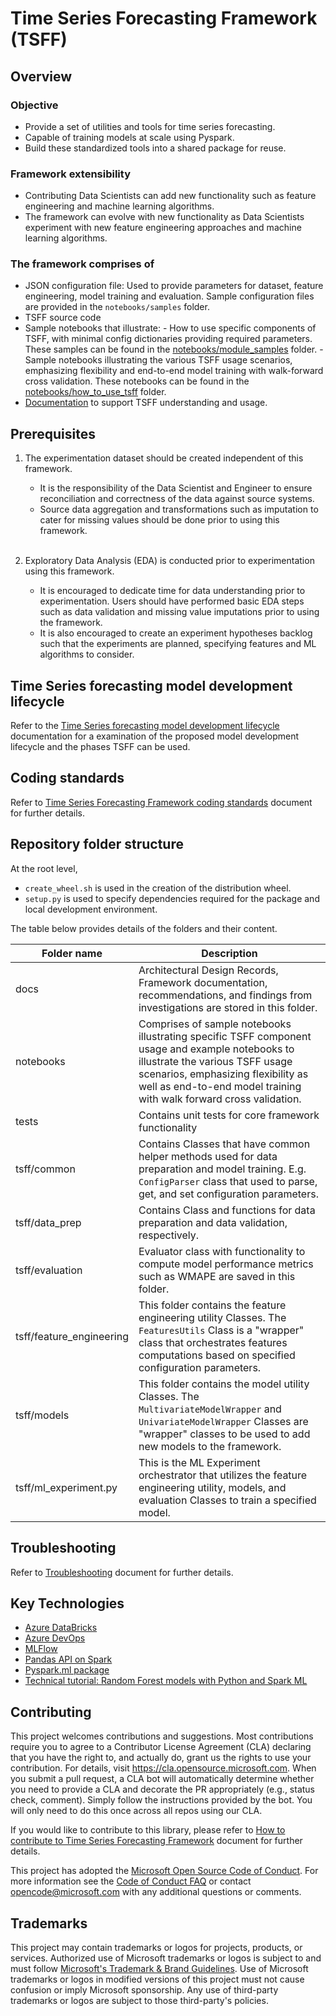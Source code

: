 # Time Series Forecasting Framework (TSFF)

## Overview

### Objective

- Provide a set of utilities and tools for time series forecasting.
- Capable of training models at scale using Pyspark.
- Build these standardized tools into a shared package for reuse.

### Framework extensibility

- Contributing Data Scientists can add new functionality such as feature engineering and machine learning algorithms.
- The framework can evolve with new functionality as Data Scientists experiment with new feature engineering approaches and machine learning algorithms.

### The framework comprises of

- JSON configuration file: Used to provide parameters for dataset, feature engineering, model training and evaluation. Sample configuration files are provided in the `notebooks/samples` folder.
- TSFF source code
- Sample notebooks that illustrate:
        - How to use specific components of TSFF, with minimal config dictionaries providing required parameters. These samples can be found in the [notebooks/module_samples](notebooks/module_samples) folder.
        - Sample notebooks illustrating the various TSFF usage scenarios, emphasizing flexibility and end-to-end model training with walk-forward cross validation. These notebooks can be found in the [notebooks/how_to_use_tsff](notebooks/how_to_use_tsff) folder.
- [Documentation](docs) to support TSFF understanding and usage.

## Prerequisites

1. The experimentation dataset should be created independent of this framework.
    - It is the responsibility of the Data Scientist and Engineer to ensure reconciliation and correctness of the data against source systems.
    - Source data aggregation and transformations such as imputation to cater for missing values should be done prior to using this framework.<br><br>

2. Exploratory Data Analysis (EDA) is conducted prior to experimentation using this framework.
    - It is encouraged to dedicate time for data understanding prior to experimentation. Users should have performed basic EDA steps such as data validation and missing value imputations prior to using the framework.
    - It is also encouraged to create an experiment hypotheses backlog such that the experiments are planned, specifying features and ML algorithms to consider.

## Time Series forecasting model development lifecycle

Refer to the [Time Series forecasting model development lifecycle](docs/ml_lifecycle.md) documentation for a examination of the proposed model development lifecycle and the phases TSFF can be used.

## Coding standards

Refer to [Time Series Forecasting Framework coding standards](docs/coding_standards.md) document for further details.

## Repository folder structure

At the root level,

- `create_wheel.sh` is used in the creation of the distribution wheel.
- `setup.py` is used to specify dependencies required for the package and local development environment.

The table below provides details of the folders and their content.

| Folder name | Description |
|-|-|
| docs | Architectural Design Records, Framework documentation, recommendations, and findings from investigations are stored in this folder.|
| notebooks | Comprises of sample notebooks illustrating specific TSFF component usage and example notebooks to illustrate the various TSFF usage scenarios, emphasizing flexibility as well as end-to-end model training with walk forward cross validation.|
| tests | Contains unit tests for core framework functionality
| tsff/common | Contains Classes that have common helper methods used for data preparation and model training. E.g. `ConfigParser` class that used to parse, get, and set configuration parameters.|
| tsff/data_prep | Contains Class and functions for data preparation and data validation, respectively.|
| tsff/evaluation | Evaluator class with functionality to compute model performance metrics such as WMAPE are saved in this folder.|
| tsff/feature_engineering | This folder contains the feature engineering utility Classes. The `FeaturesUtils` Class is a "wrapper" class that orchestrates features computations based on specified configuration parameters. |
| tsff/models | This folder contains the model utility Classes. The `MultivariateModelWrapper` and `UnivariateModelWrapper` Classes are "wrapper" classes to be used to add new models to the framework. |
| tsff/ml_experiment.py | This is the ML Experiment orchestrator that utilizes the feature engineering utility, models, and evaluation Classes to train a specified model.

## Troubleshooting

Refer to [Troubleshooting](docs/troubleshooting.md) document for further details.

## Key Technologies

- [Azure DataBricks](https://azure.microsoft.com/en-us/services/databricks/)
- [Azure DevOps](https://azure.microsoft.com/en-us/services/devops/)
- [MLFlow](https://mlflow.org/)
- [Pandas API on Spark](https://spark.apache.org/docs/latest/api/python/user_guide/pandas_on_spark/index.html)
- [Pyspark.ml package](https://spark.apache.org/docs/2.3.0/api/python/pyspark.ml.html)
- [Technical tutorial: Random Forest models with Python and Spark ML](https://www.silect.is/blog/random-forest-models-in-spark-ml/)

## Contributing

This project welcomes contributions and suggestions. Most contributions require you to agree to a Contributor License Agreement (CLA) declaring that you have the right to, and actually do, grant us the rights to use your contribution. For details, visit https://cla.opensource.microsoft.com. When you submit a pull request, a CLA bot will automatically determine whether you need to provide a CLA and decorate the PR appropriately (e.g., status check, comment). Simply follow the instructions provided by the bot. You will only need to do this once across all repos using our CLA.

If you would like to contribute to this library, please refer to [How to contribute to Time Series Forecasting Framework](CONTRIBUTING.md) document for further details.

This project has adopted the [Microsoft Open Source Code of Conduct](https://opensource.microsoft.com/codeofconduct/).
For more information see the [Code of Conduct FAQ](https://opensource.microsoft.com/codeofconduct/faq/) or
contact [opencode@microsoft.com](mailto:opencode@microsoft.com) with any additional questions or comments.

## Trademarks

This project may contain trademarks or logos for projects, products, or services. Authorized use of Microsoft 
trademarks or logos is subject to and must follow 
[Microsoft's Trademark & Brand Guidelines](https://www.microsoft.com/en-us/legal/intellectualproperty/trademarks/usage/general).
Use of Microsoft trademarks or logos in modified versions of this project must not cause confusion or imply Microsoft sponsorship.
Any use of third-party trademarks or logos are subject to those third-party's policies.
